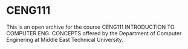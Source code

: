 # CENG111

This is an open archive for the course CENG111 INTRODUCTION TO COMPUTER ENG. CONCEPTS offered by the Department of Computer Enginering at Middle East Technical University.
